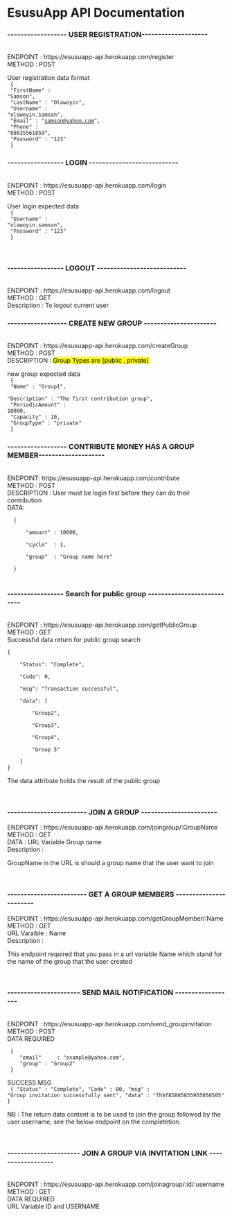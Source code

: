 # EsusuApp API Documentation

<h3>------------------ USER REGISTRATION-------------------- </h3><br>
ENDPOINT : https://esusuapp-api.herokuapp.com/register <br>
METHOD   : POST<br>

User registration data format <br>
<code>
	{ <br>
		"FirstName" : "Samson", <br>
		"LastName" : "Olawoyin",<br>
		"Username" : "olawoyin.samson",<br>
		"Email"    : "samson@yahoo.com",<br>
		"Phone"    : "08035561859", <br>
		"Password" : "123" <br>
	}
</code>
<br>

<h3>----------------- LOGIN ---------------------------</h3><br>
ENDPOINT : https://esusuapp-api.herokuapp.com/login <br>
METHOD   : POST <br>

User login expected data <br>
<code>
	{ <br>
		"Username" : "olawoyin.samson",<br>
		"Password" : "123" <br>
	}
</code>

<br>
<h3>----------------- LOGOUT ---------------------------</h3><br>
ENDPOINT : https://esusuapp-api.herokuapp.com/logout <br>
METHOD   : GET <br>
Description : To logout current user
<br>

<h3>------------------ CREATE NEW GROUP ----------------------</h3> <br>
ENDPOINT : https://esusuapp-api.herokuapp.com/createGroup  <br>
METHOD   : POST<br>
DESCRIPTION : <mark>Group Types are [public , private]</mark><br>

new group expected data<br>
<code>
	{<br>
		"Name" : "Group1", <br>
		"Description" : "The first contribution group",<br>
		"PeriodicAmount" : 10000,<br>
		"Capacity"    : 10,<br>
		"GroupType"    : "private" <br>
	}
</code>
<br>

<h3>------------------ CONTRIBUTE MONEY HAS A GROUP MEMBER--------------------</h3><br>
ENDPOINT: https://esusuapp-api.herokuapp.com/contribute<br>
METHOD  : POST <br>
DESCRIPTION : User must be login first before they can do their contribution <br>
DATA: <br>
<code>
  { <br>
	  "amount" : 10000, <br>
	  "cycle"  : 1, <br>
	  "group"  : "Group name here" <br>
  }
</code>
<br>

<h3>----------------- Search for public group ---------------------------</h3><br>
ENDPOINT : https://esusuapp-api.herokuapp.com/getPublicGroup <br>
METHOD   : GET <br>
Successful data return for public group search <br>
<code>
{ <br>
	"Status": "Complete", <br>
	"Code": 0, <br>
	"msg": "Transaction successful", <br>
	"data": [ <br>
		"Group2", <br>
		"Group3", <br>
		"Group4", <br>
		"Group 5" <br>
	]
}
</code>

The data attribute holds the result of the public group

<br>
<h3>------------------------ JOIN A GROUP -----------------------</h3>
ENDPOINT : https://esusuapp-api.herokuapp.com/joingroup/:GroupName <bR>
METHOD   : GET <br>
DATA : URL Variable Group name <br>
Description : <p>GroupName in the URL is should a group name that the user want to join</p>
<br>

<h3>------------------------ GET A GROUP MEMBERS -----------------------</h3>
ENDPOINT : https://esusuapp-api.herokuapp.com/getGroupMember/:Name <br>
METHOD   : GET <br>
URL Varaible : Name <br>
Description :  <p>This endpoint required that you pass in a url variable Name which stand for the name of the group that the user created </p>

<br>
<h3>---------------------- SEND MAIL NOTIFICATION ------------------</h3> <br>
ENDPOINT : https://esusuapp-api.herokuapp.com/send_groupinvitation <br>
METHOD  : POST <br>
DATA REQUIRED <br>
<code>
 {
	"email"     : "example@yahoo.com",
	"group" : "Group2"
 }
</code>

SUCCESS MSG <br>
<code>
 {
	"Status"     : "Complete",
	"Code"       : 00,
	"msg"        : "Group invitation successfully sent",
	"data"       : "fhhf85885855955050505"
}
</code>
<p>NB : The return data content is to be used to join the group followed by the user username, see the below endpoint on the completetion.  </p>
<br>


<h3>---------------------- JOIN  A GROUP VIA INVITATION LINK ------------------ </h3> <br>
ENDPOINT : https://esusuapp-api.herokuapp.com/joinagroup/:id/:username <br>
METHOD   : GET <br>
DATA REQUIRED <br>
	URL Variable ID and USERNAME



